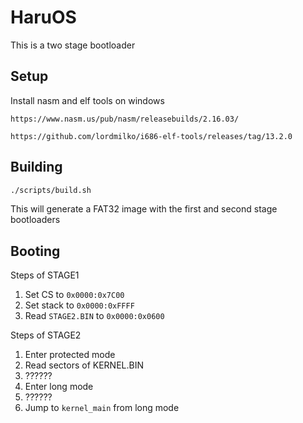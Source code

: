 # HaruOS

This is a two stage bootloader

## Setup

Install nasm and elf tools on windows
```
https://www.nasm.us/pub/nasm/releasebuilds/2.16.03/
```

```
https://github.com/lordmilko/i686-elf-tools/releases/tag/13.2.0
```

## Building

```sh
./scripts/build.sh
```

This will generate a FAT32 image with the first and second stage bootloaders


## Booting

Steps of STAGE1
1. Set CS to `0x0000:0x7C00`
1. Set stack to `0x0000:0xFFFF`
1. Read `STAGE2.BIN` to `0x0000:0x0600`

Steps of STAGE2
1. Enter protected mode
1. Read sectors of KERNEL.BIN
1. ??????
1. Enter long mode
1. ??????
1. Jump to `kernel_main` from long mode
